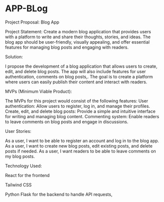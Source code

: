 # APP-BLog

Project Proposal: Blog App

Project Statement:
Create a modern blog application that provides users with a platform to write and share their thoughts, stories, and ideas. The blog app should be user-friendly, visually appealing, and offer essential features for managing blog posts and engaging with readers.

Solution:

I propose the development of a blog application that allows users to create, edit, and delete blog posts. The app will also include features for user authentication, comments on blog posts,. The goal is to create a platform where users can easily publish their content and interact with readers.

MVPs (Minimum Viable Product):

The MVPs for this project would consist of the following features:
User authentication: Allow users to register, log in, and manage their profiles.
Create, edit, and delete blog posts: Provide a simple and intuitive interface for writing and managing blog content.
Commenting system: Enable readers to leave comments on blog posts and engage in discussions.


User Stories:

As a user, I want to be able to register an account and log in to the blog app.
As a user, I want to create new blog posts, edit existing posts, and delete posts if needed.
As a user, I want readers to be able to leave comments on my blog posts.

Technology Used:

React for the frontend 

Tailwind CSS 

Python Flask for the backend to handle API requests, 




